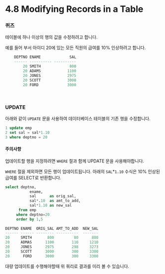# 4.8 Modifying Records in a Table

### 퀴즈

테이블에 하나 이상의 행의 값을 수정하려고 합니다. 

예를 들어 부서 아이디 20에 있는 모든 직원의 급여를 10% 인상하려고 합니다.

~~~sql
    DEPTNO ENAME             SAL
    ------ ---------- ----------
        20 SMITH             800
        20 ADAMS            1100
        20 JONES            2975
        20 SCOTT            3000
        20 FORD             3000
~~~

<br>

### UPDATE

아래와 같이 `UPDATE` 문을 사용하여 데이터베이스 테이블의 기존 행을 수정합니다.

~~~sql
1 update emp
2 set sal = sal*1.10
3 where deptno = 20
~~~

#### 주의사항

업데이트할 행을 지정하려면 `WHERE` 절과 함께 UPDATE 문을 사용해야합니다. 

`WHERE` 절을 제외하면 모든 행이 업데이트됩니다. 아래의 `SAL`*`1.10`  수식은 10% 인상된 급여를 SELECT로 반환합니다.

~~~sql
select deptno,
           ename,
           sal      as orig_sal,
           sal*.10  as amt_to_add,
           sal*1.10 as new_sal
      from emp
     where deptno=20
     order by 1,5
     
DEPTNO ENAME  ORIG_SAL AMT_TO_ADD  NEW_SAL
------ ------ -------- ----------  -------
20     SMITH       800         80      880
20     ADMAS      1100        110     1210
20     JONES      2975        298     3273
20     SCOTT      3000        300     3300
20      FORD      3000        300     3300
~~~

대량 업데이트를 수행해야할때 위 쿼리로 결과를 미리 볼 수 있습니다.

